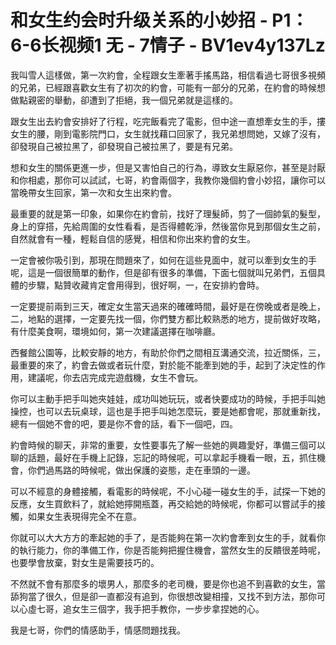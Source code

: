 # 和女生约会时升级关系的小妙招 - P1：6-6长视频1 无 - 7情子 - BV1ev4y137Lz

我叫雪人這樣做，第一次約會，全程跟女生牽著手搖馬路，相信看過七哥很多視頻的兄弟，已經跟喜歡女生有了初次的約會，可能有一部分的兄弟，在約會的時候想做點親密的舉動，卻遭到了拒絕，我一個兄弟就是這樣的。

跟女生出去約會安排好了行程，吃完飯看完了電影，但中途一直想牽女生的手，摟女生的腰，剛到電影院門口，女生就找藉口回家了，我兄弟想問她，又嫁了沒有，卻發現自己被拉黑了，卻發現自己被拉黑了，要是有兄弟。

想和女生的關係更進一步，但是又害怕自己的行為，導致女生厭惡你，甚至是討厭和你相處，那你可以試試，七哥，約會兩個字，我教你幾個約會小妙招，讓你可以當晚帶女生回家，第一次和女生出來約會。

最重要的就是第一印象，如果你在約會前，找好了理髮師，剪了一個帥氣的髮型，身上的穿搭，先給周圍的女性看看，是否得體乾淨，然後當你見到那個女生之前，自然就會有一種，輕鬆自信的感覺，相信和你出來約會的女生。

一定會被你吸引到，那現在問題來了，如何在這些見面中，就可以牽到女生的手呢，這是一個很簡單的動作，但是卻有很多的準備，下面七個就叫兄弟們，五個具體的步驟，點贊收藏肯定會用得到，很好啊，一，在安排約會時。

一定要提前兩到三天，確定女生當天過來的確確時間，最好是在傍晚或者是晚上，二，地點的選擇，一定要先找一個，你們雙方都比較熟悉的地方，提前做好攻略，有什麼美食啊，環境如何，第一次建議選擇在咖啡廳。

西餐館公園等，比較安靜的地方，有助於你們之間相互溝通交流，拉近關係，三，最重要的來了，約會去做或者玩什麼，對於能不能牽到她的手，起到了決定性的作用，建議呢，你去店完成完遊戲機，女生不會玩。

你可以主動手把手叫她夾娃娃，成功叫她玩玩，或者快要成功的時候，手把手叫她操控，也可以去玩桌球，這也是手把手叫她怎麼玩，要是她都會呢，那就重新找，總有一個她不會的吧，要是你不會的話，看下一個吧，四。

約會時候的聊天，非常的重要，女性要事先了解一些她的興趣愛好，準備三個可以聊的話題，最好在手機上記錄，忘記的時候呢，可以拿起手機看一眼，五，抓住機會，你們過馬路的時候呢，做出保護的姿態，走在車頭的一邊。

可以不經意的身體接觸，看電影的時候呢，不小心碰一碰女生的手，試探一下她的反應，女生買飲料了，就給她擰開瓶蓋，再交給她的時候呢，你都可以嘗試手的接觸，如果女生表現得完全不在意。

你就可以大大方方的牽起她的手了，是否能夠在第一次約會牽到女生的手，就看你的執行能力，你的準備工作，你是否能夠把握住機會，當然女生的反饋很差時呢，也要學會放棄，對女生是需要技巧的。

不然就不會有那麼多的壞男人，那麼多的老司機，要是你也追不到喜歡的女生，當舔狗當了很久，但是卻一直都沒有追到，你很想改變相撞，又找不到方法，那你可以心虛七哥，追女生三個字，我手把手教你，一步步拿捏她的心。

我是七哥，你們的情感助手，情感問題找我。